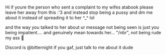 Hi if youre the person who sent a complaint to my wifes atabook please leave her away from this :'3 and instead stop being a pussy and dm me about it instead of spreading it to her ^_^ lol

and the way you talked to her about ur message not being seen is just you being impatient.... and genuinely mean towards her... "/nbr", not being rude my ass 🙏

Discord is @bitternight if you gaf, just talk to me about it dude
